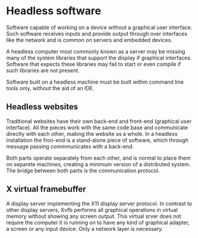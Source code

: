 # Headless software
Software capable of working on a device without a graphical user interface. Such software receives inputs and provide output through over interfaces like the network and is common on servers and embedded devices.

A headless computer most commonly known as a server may be missing many of the system libraries that support the display if graphical interfaces. Software that expects these libraries may fail to start or even compile if such libraries are not present.

Software built on a headless machine must be built within command line tools only, without the aid of an IDE.

## Headless websites
Traditional websites have their own back-end and front-end (graphical user interface). All the pieces work with the same code base and communicate directly with each other, making the website as a whole. In a headless installation the fron-end is a stand-alone piece of software, which through message passing commmunicates with a back-end.

Both parts operate separately from each other, and is normal to place them on separete machines, creating a minimum version of a distributed system. The bridge between both parts is the communication protocol.

## X virtual framebuffer
A display server implementing the X11 display server protocol. In contrast to other display servers, Xvfb performs all graphical operations in virtual memory without showing any screen output. This virtual srver does not require the computer it is running on to have any kind of graphical adapter, a screen or any input device. Only a network layer is necessary.

